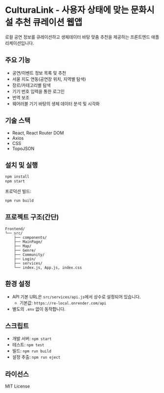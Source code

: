 # CulturaLink - 사용자 상태에 맞는 문화시설 추천 큐레이션 웹앱

로컬 공연 정보를 큐레이션하고 생체데이터 바탕 맞춤 추천을 제공하는 프론트엔드 애플리케이션입니다.

## 주요 기능

- 공연/이벤트 정보 목록 및 추천
- 서울 지도 연동(공연장 위치, 지역별 탐색)
- 장르/카테고리별 탐색
- 기기 번호 입력을 통한 로그인
- 번역 보조
- 웨어러블 기기 바탕의 생체 데이터 분석 및 시각화

## 기술 스택

- React, React Router DOM
- Axios
- CSS
- TopoJSON

## 설치 및 실행

```bash
npm install
npm start
```

프로덕션 빌드:

```bash
npm run build
```

## 프로젝트 구조(간단)

```
Frontend/
└── src/
    ├── components/
    ├── MainPage/
    ├── Map/
    ├── Genre/
    ├── Community/
    ├── Login/
    ├── services/
    └── index.js, App.js, index.css
```

## 환경 설정

- API 기본 URL은 `src/services/api.js`에서 상수로 설정되어 있습니다.
  - 기본값: `https://re-local.onrender.com/api`
- 별도의 `.env` 없이 동작합니다.

## 스크립트

- 개발 서버: `npm start`
- 테스트: `npm test`
- 빌드: `npm run build`
- 설정 추출: `npm run eject`

## 라이선스

MIT License